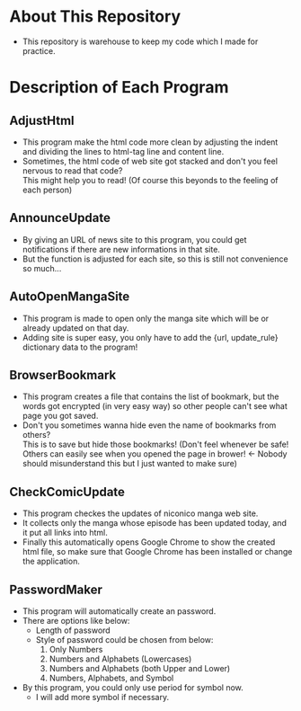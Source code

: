 # About This Repository
- This repository is warehouse to keep my code which I made for practice.

# Description of Each Program

## AdjustHtml
- This program make the html code more clean by adjusting the indent and dividing the lines to html-tag line and content line.
- Sometimes, the html code of web site got stacked and don't you feel nervous to read that code?<br>This might help you to read! (Of course this beyonds to the feeling of each person)

## AnnounceUpdate
- By giving an URL of news site to this program, you could get notifications if there are new informations in that site.
- But the function is adjusted for each site, so this is still not convenience so much...

## AutoOpenMangaSite
- This program is made to open only the manga site which will be or already updated on that day.
- Adding site is super easy, you only have to add the {url, update_rule} dictionary data to the program!

## BrowserBookmark
- This program creates a file that contains the list of bookmark, but the words got encrypted (in very easy way) so other people can't see what page you got saved.
- Don't you sometimes wanna hide even the name of bookmarks from others?<br>This is to save but hide those bookmarks! (Don't feel whenever be safe! Others can easily see when you opened the page in brower! <- Nobody should misunderstand this but I just wanted to make sure)

## CheckComicUpdate
- This program checkes the updates of niconico manga web site.
- It collects only the manga whose episode has been updated today, and it put all links into html.
- Finally this automatically opens Google Chrome to show the created html file, so make sure that Google Chrome has been installed or change the application.

## PasswordMaker
- This program will automatically create an password.
- There are options like below:
  - Length of password
  - Style of password could be chosen from below:
    1. Only Numbers
    2. Numbers and Alphabets (Lowercases)
    3. Numbers and Alphabets (both Upper and Lower)
    4. Numbers, Alphabets, and Symbol
- By this program, you could only use period for symbol now.
  - I will add more symbol if necessary.


